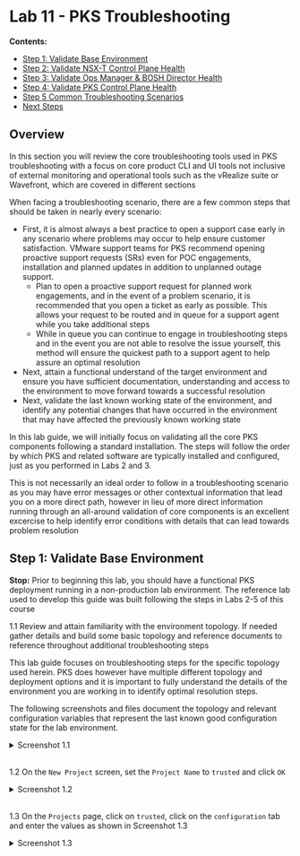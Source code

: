 # Lab 11 - PKS Troubleshooting

**Contents:**

- [Step 1: Validate Base Environment]() <!-- Validate MTU, Base vCenter, components external to NSX and PKS -->
- [Step 2: Validate NSX-T Control Plane Health]()
- [Step 3: Validate Ops Manager & BOSH Director Health]()
- [Step 4: Validate PKS Control Plane Health]()
- [Step 5 Common Troubleshooting Scenarios]()
- [Next Steps]()

## Overview

In this section you will review the core troubleshooting tools used in PKS troubleshooting with a focus on core product CLI and UI tools not inclusive of external monitoring and operational tools such as the vRealize suite or Wavefront, which are covered in different sections

When facing a troubleshooting scenario, there are a few common steps that should be taken in nearly every scenario:

- First, it is almost always a best practice to open a support case early in any scenario where problems may occur to help ensure customer satisfaction. VMware support teams for PKS recommend opening proactive support requests (SRs) even for POC engagements, installation and planned updates in addition to unplanned outage support.
  - Plan to open a proactive support request for planned work engagements, and in the event of a problem scenario, it is recommended that you open a ticket as early as possible. This allows your request to be routed and in queue for a support agent while you take additional steps
  - While in queue you can continue to engage in troubleshooting steps and in the event you are not able to resolve the issue yourself, this method will ensure the quickest path to a support agent to help assure an optimal resolution
- Next, attain a functional understand of the target environment and ensure you have sufficient documentation, understanding and access to the environment to move forward towards a successful resolution
- Next, validate the last known working state of the environment, and identify any potential changes that have occurred in the environment that may have affected the previously known working state

In this lab guide, we will initially focus on validating all the core PKS components following a standard installation. The steps will follow the order by which PKS and related software are typically installed and configured, just as you performed in Labs 2 and 3.

This is not necessarily an ideal order to follow in a troubleshooting scenario as you may have error messages or other contextual information that lead you on a more direct path, however in lieu of more direct information running through an all-around validation of core components is an excellent excercise to help identify error conditions with details that can lead towards problem resolution

## Step 1: Validate Base Environment

**Stop:** Prior to beginning this lab, you should have a functional PKS deployment running in a non-production lab environment. The reference lab used to develop this guide was built following the steps in Labs 2-5 of this course

1.1 Review and attain familiarity with the environment topology. If needed gather details and build some basic topology and reference documents to reference throughout additional troubleshooting steps

This lab guide focuses on troubleshooting steps for the specific topology used herein. PKS does however have multiple different topology and deployment options and it is important to fully understand the details of the environment you are working in to identify optimal resolution steps.

The following screenshots and files document the topology and relevant configuration variables that represent the last known good configuration state for the lab environment.

<details><summary>Screenshot 1.1 </summary>
<img src="Images/2018-10-23-01-31-40.png">
</details>
<br/>

1.2 On the `New Project` screen, set the `Project Name` to `trusted` and click `OK`

<details><summary>Screenshot 1.2 </summary>
<img src="Images/2018-10-23-01-35-25.png">
</details>
<br/>

1.3 On the `Projects` page, click on `trusted`,  click on the `configuration` tab and enter the values as shown in Screenshot 1.3

<details><summary>Screenshot 1.3</summary>
<img src="Images/2018-10-23-02-45-20.png">
</details>
<br/>